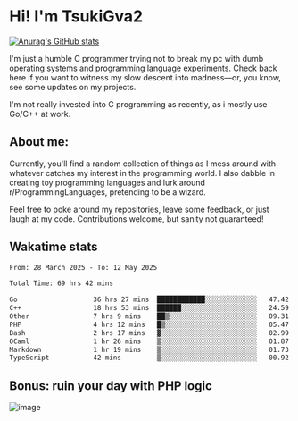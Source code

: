 # Hi! I'm TsukiGva2

[![Anurag's GitHub stats](https://github-readme-stats.vercel.app/api?username=tsukigva2&theme=gruvbox&show_icons=true)](https://github.com/anuraghazra/github-readme-stats)

I'm just a humble C programmer trying not to break my pc with dumb operating systems and programming language experiments. Check back here if you want to witness my slow descent into madness—or, you know, see some updates on my projects.

I'm not really invested into C programming as recently, as i mostly use Go/C++ at work.

## About me:

Currently, you'll find a random collection of things as I mess around with whatever catches my interest in the programming world. I also dabble in creating toy programming languages and lurk around r/ProgrammingLanguages, pretending to be a wizard.

Feel free to poke around my repositories, leave some feedback, or just laugh at my code. Contributions welcome, but sanity not guaranteed!


## Wakatime stats

<!--START_SECTION:waka-->

```txt
From: 28 March 2025 - To: 12 May 2025

Total Time: 69 hrs 42 mins

Go                   36 hrs 27 mins  ████████████░░░░░░░░░░░░░   47.42 %
C++                  18 hrs 53 mins  ██████░░░░░░░░░░░░░░░░░░░   24.59 %
Other                7 hrs 9 mins    ██▒░░░░░░░░░░░░░░░░░░░░░░   09.31 %
PHP                  4 hrs 12 mins   █▒░░░░░░░░░░░░░░░░░░░░░░░   05.47 %
Bash                 2 hrs 17 mins   ▓░░░░░░░░░░░░░░░░░░░░░░░░   02.99 %
OCaml                1 hr 26 mins    ▒░░░░░░░░░░░░░░░░░░░░░░░░   01.87 %
Markdown             1 hr 19 mins    ▒░░░░░░░░░░░░░░░░░░░░░░░░   01.73 %
TypeScript           42 mins         ▒░░░░░░░░░░░░░░░░░░░░░░░░   00.92 %
```

<!--END_SECTION:waka-->

## Bonus: ruin your day with PHP logic

![image](https://github.com/user-attachments/assets/ca5eea46-08ff-4478-864a-a9008b433368)
